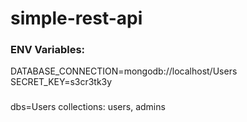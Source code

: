 # simple-rest-api


### ENV Variables: 
DATABASE_CONNECTION=mongodb://localhost/Users
SECRET_KEY=s3cr3tk3y

### 
dbs=Users
collections: users, admins
